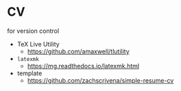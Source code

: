 # CV
for version control


- TeX Live Utility
  - https://github.com/amaxwell/tlutility
- `latexmk`
  - https://mg.readthedocs.io/latexmk.html
- template
  - https://github.com/zachscrivena/simple-resume-cv
